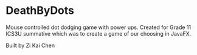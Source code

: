 # DeathByDots
Mouse controlled dot dodging game with power ups. Created for Grade 11 ICS3U summative which was to create a game of our choosing in JavaFX.

Built by Zi Kai Chen
